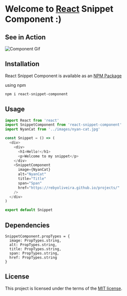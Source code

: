 # Welcome to [React](https://reactjs.org/) Snippet Component :)

## See in Action

![Component Gif](https://github.com/rebyoliveira/react-snippet-component/blob/master/docs/react_component.gif?raw=true)

## Installation

React Snippet Component is available as an [NPM Package](https://www.npmjs.com/package/react-snippet-component)

using npm

```bash
npm i react-snippet-component
```

## Usage

```javascript
import React from 'react'
import SnippetComponent from 'react-snippet-component'
import NyanCat from '../images/nyan-cat.jpg'

const Snippet = () => (
  <div>
    <div>
      <h1>Hello!</h1>
      <p>Welcome to my snippet</p>
    </div>
    <SnippetComponent
      image={NyanCat}
      alt="NyanCat"
      title="Title"
      span="Span"
      href="https://rebyoliveira.github.io/projects/"
    />
  </div>
)

export default Snippet

```


## Dependencies

```
SnippetComponent.propTypes = {
  image: PropTypes.string,
  alt: PropTypes.string,
  title: PropTypes.string,
  span: PropTypes.string,
  href: PropTypes.string
}
```

## License

This project is licensed under the terms of the [MIT license](https://github.com/mui-org/material-ui/blob/master/LICENSE).
